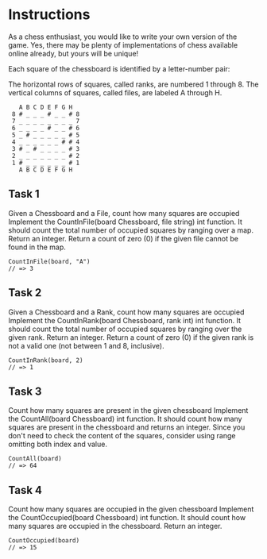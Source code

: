 # Instructions
As a chess enthusiast, you would like to write your own version of the game. Yes, there may be plenty of implementations of chess available online already, but yours will be unique!

Each square of the chessboard is identified by a letter-number pair:

The horizontal rows of squares, called ranks, are numbered 1 through 8.
The vertical columns of squares, called files, are labeled A through H.
```
   A B C D E F G H
 8 # _ _ _ # _ _ # 8
 7 _ _ _ _ _ _ _ _ 7
 6 _ _ _ _ # _ _ # 6
 5 _ # _ _ _ _ _ # 5
 4 _ _ _ _ _ _ # # 4
 3 # _ # _ _ _ _ # 3
 2 _ _ _ _ _ _ _ # 2
 1 # _ _ _ _ _ _ # 1
   A B C D E F G H
```

## Task 1

Given a Chessboard and a File, count how many squares are occupied
Implement the CountInFile(board Chessboard, file string) int function. It should count the total number of occupied squares by ranging over a map. Return an integer. Return a count of zero (0) if the given file cannot be found in the map.

```
CountInFile(board, "A")
// => 3
```
## Task 2

Given a Chessboard and a Rank, count how many squares are occupied
Implement the CountInRank(board Chessboard, rank int) int function. It should count the total number of occupied squares by ranging over the given rank. Return an integer. Return a count of zero (0) if the given rank is not a valid one (not between 1 and 8, inclusive).

```
CountInRank(board, 2)
// => 1
```

## Task 3

Count how many squares are present in the given chessboard
Implement the CountAll(board Chessboard) int function. It should count how many squares are present in the chessboard and returns an integer. Since you don't need to check the content of the squares, consider using range omitting both index and value.

```
CountAll(board)
// => 64
```

## Task 4

Count how many squares are occupied in the given chessboard
Implement the CountOccupied(board Chessboard) int function. It should count how many squares are occupied in the chessboard. Return an integer.
```
CountOccupied(board)
// => 15
```